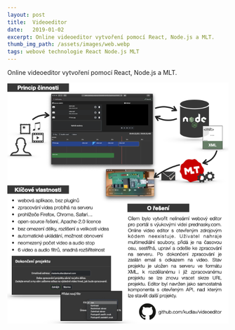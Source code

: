 ```yaml
---
layout: post
title:  Videoeditor
date:   2019-01-02
excerpt: Online videoeditor vytvoření pomocí React, Node.js a MLT.
thumb_img_path: /assets/images/web.webp
tags: webové technologie React Node.js MLT
---
```


Online videoeditor vytvoření pomocí React, Node.js a MLT.

[![Videoeditor poster](/assets/images/web_videoeditor.webp)](https://github.com/kudlav/videoeditor)
